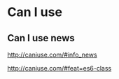 # Can I use   




## Can I use news  

http://caniuse.com/#info_news




http://caniuse.com/#feat=es6-class













